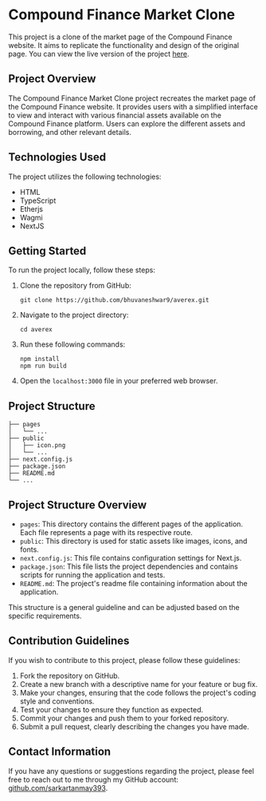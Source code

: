 # Compound Finance Market Clone

This project is a clone of the market page of the Compound Finance website. It aims to replicate the functionality and design of the original page. You can view the live version of the project [here](https://compound-finance-clone-ij1pf64vy-sarkartanmay393.vercel.app/).

## Project Overview

The Compound Finance Market Clone project recreates the market page of the Compound Finance website. It provides users with a simplified interface to view and interact with various financial assets available on the Compound Finance platform. Users can explore the different assets and borrowing, and other relevant details.

## Technologies Used

The project utilizes the following technologies:

- HTML
- TypeScript
- Etherjs
- Wagmi
- NextJS

## Getting Started

To run the project locally, follow these steps:

1. Clone the repository from GitHub:

   ```
   git clone https://github.com/bhuvaneshwar9/averex.git
   ```

2. Navigate to the project directory:

   ```
   cd averex
   ```

3. Run these following commands:

   ```
   npm install
   npm run build
   ```

4. Open the `localhost:3000` file in your preferred web browser.

## Project Structure

```
├── pages
│   └── ...
├── public
│   ├── icon.png
│   └── ...
├── next.config.js
├── package.json
├── README.md
└── ...
```

## Project Structure Overview

- `pages`: This directory contains the different pages of the application. Each file represents a page with its respective route.
- `public`: This directory is used for static assets like images, icons, and fonts.
- `next.config.js`: This file contains configuration settings for Next.js.
- `package.json`: This file lists the project dependencies and contains scripts for running the application and tests.
- `README.md`: The project's readme file containing information about the application.

This structure is a general guideline and can be adjusted based on the specific requirements.

## Contribution Guidelines

If you wish to contribute to this project, please follow these guidelines:

1. Fork the repository on GitHub.
2. Create a new branch with a descriptive name for your feature or bug fix.
3. Make your changes, ensuring that the code follows the project's coding style and conventions.
4. Test your changes to ensure they function as expected.
5. Commit your changes and push them to your forked repository.
6. Submit a pull request, clearly describing the changes you have made.

## Contact Information

If you have any questions or suggestions regarding the project, please feel free to reach out to me through my GitHub account: [github.com/sarkartanmay393](https://github.com/sarkartanmay393).

